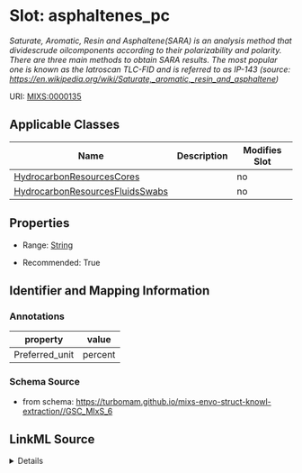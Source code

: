 # Slot: asphaltenes_pc


_Saturate, Aromatic, Resin and Asphaltene(SARA) is an analysis method that dividescrude oilcomponents according to their polarizability and polarity. There are three main methods to obtain SARA results. The most popular one is known as the Iatroscan TLC-FID and is referred to as IP-143 (source: https://en.wikipedia.org/wiki/Saturate,_aromatic,_resin_and_asphaltene)_



URI: [MIXS:0000135](https://w3id.org/mixs/0000135)



<!-- no inheritance hierarchy -->




## Applicable Classes

| Name | Description | Modifies Slot |
| --- | --- | --- |
[HydrocarbonResourcesCores](HydrocarbonResourcesCores.md) |  |  no  |
[HydrocarbonResourcesFluidsSwabs](HydrocarbonResourcesFluidsSwabs.md) |  |  no  |







## Properties

* Range: [String](String.md)

* Recommended: True





## Identifier and Mapping Information





### Annotations

| property | value |
| --- | --- |
| Preferred_unit | percent |



### Schema Source


* from schema: https://turbomam.github.io/mixs-envo-struct-knowl-extraction//GSC_MIxS_6




## LinkML Source

<details>
```yaml
name: asphaltenes_pc
annotations:
  Preferred_unit:
    tag: Preferred_unit
    value: percent
description: 'Saturate, Aromatic, Resin and Asphaltene(SARA) is an analysis method
  that dividescrude oilcomponents according to their polarizability and polarity.
  There are three main methods to obtain SARA results. The most popular one is known
  as the Iatroscan TLC-FID and is referred to as IP-143 (source: https://en.wikipedia.org/wiki/Saturate,_aromatic,_resin_and_asphaltene)'
title: asphaltenes wt%
from_schema: https://turbomam.github.io/mixs-envo-struct-knowl-extraction//GSC_MIxS_6
rank: 1000
slot_uri: MIXS:0000135
multivalued: false
alias: asphaltenes_pc
domain_of:
- HydrocarbonResourcesCores
- HydrocarbonResourcesFluidsSwabs
range: string
recommended: true
structured_pattern:
  syntax: '{name};{float} {unit}'
  interpolated: true
  partial_match: true

```
</details>